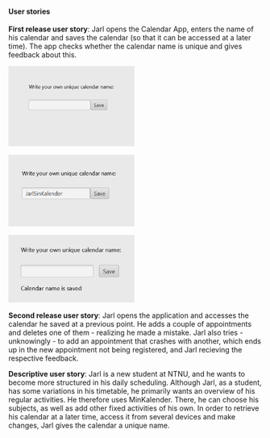 #### User stories 

**First release user story**: Jarl opens the Calendar App, enters the name of his calendar and saves the calendar (so that it can be accessed at a later time). The app checks whether the calendar name is unique and gives feedback about this.

[<img src="images/brukerbilde1.png" width="250"/>](images/brukerbilde1.png)

[<img src="images/brukerbilde2.png" width="250"/>](images/brukerbilde2.png)

[<img src="images/brukerbilde3.png" width="250"/>](images/brukerbilde3.png)

**Second release user story**: Jarl opens the application and accesses the calendar he saved at a previous point. He adds a couple of appointments and deletes one of them - realizing he made a mistake. Jarl also tries -unknowingly - to add an appointment that crashes with another, which ends up in the new appointment not being registered, and Jarl recieving the respective feedback. 

**Descriptive user story**: Jarl is a new student at NTNU, and he wants to become more structured in his daily scheduling. Although Jarl, as a student, has some variations in his timetable, he primarily wants an overview of his regular activities. He therefore uses MinKalender. There, he can choose his subjects, as well as add other fixed activities of his own. In order to retrieve his calendar at a later time, access it from several devices and make changes, Jarl gives the calendar a unique name.
